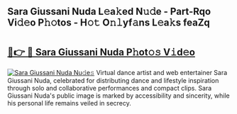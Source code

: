 ## Sara Giussani Nuda L𝚎a𝚔ed N𝚞𝚍e - Part-Rqo Vi𝚍𝚎o P𝚑𝚘tos - H𝚘𝚝 O𝚗𝚕yf𝚊ns L𝚎a𝚔s feaZq

# <h2><a href="http://kf1fqq.oniu.top/?m=Sara+Giussani+Nuda">🔗👉 🔴 Sara Giussani Nuda P𝚑ot𝚘𝚜 V𝚒d𝚎o</a></h2>

[![Sara Giussani Nuda Nu𝚍e𝚜](https://i.imgur.com/0qMVB7G.gif)](http://kf1fqq.oniu.top/?m=Sara+Giussani+Nuda)
Virtual dance artist and web entertainer Sara Giussani Nuda, celebrated for distributing dance and lifestyle inspiration through solo and collaborative performances and compact clips. Sara Giussani Nuda's public image is marked by accessibility and sincerity, while his personal life remains veiled in secrecy.  
